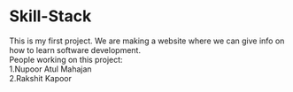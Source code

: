 # Skill-Stack
This is my first project. We are making a website where we can give info on how to learn software development.
<br>
People working on this project:
<br>
1.Nupoor Atul Mahajan
<br>
2.Rakshit Kapoor 
